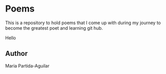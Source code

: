 # Poems

This is a repository to hold poems that I come up with during my journey to become the greatest poet and learning git hub.

Hello

## Author

Maria Partida-Aguilar
